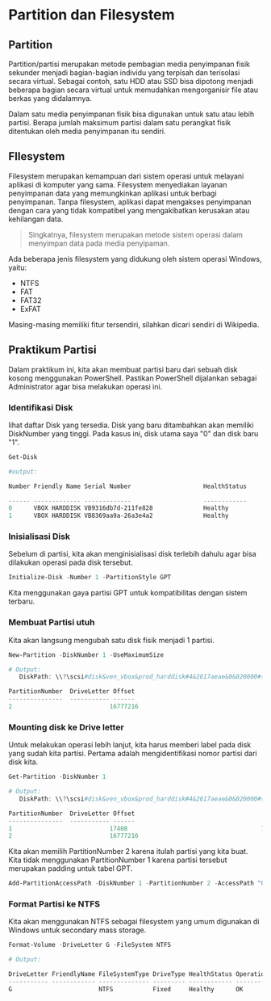 # Partition dan Filesystem

## Partition
Partition/partisi merupakan metode pembagian media penyimpanan fisik sekunder menjadi bagian-bagian
individu yang terpisah dan terisolasi secara virtual. Sebagai contoh, satu
HDD atau SSD bisa dipotong menjadi beberapa bagian secara virtual untuk
memudahkan mengorganisir file atau berkas yang didalamnya.

Dalam satu media penyimpanan fisik bisa digunakan untuk satu atau lebih 
partisi. Berapa jumlah maksimum partisi dalam satu perangkat fisik ditentukan
oleh media penyimpanan itu sendiri.

## FIlesystem
Filesystem merupakan kemampuan dari sistem operasi untuk melayani aplikasi di 
komputer yang sama. Filesystem menyediakan layanan penyimpanan data yang 
memungkinkan aplikasi untuk berbagi penyimpanan. Tanpa filesystem, aplikasi 
dapat mengakses penyimpanan dengan cara yang tidak kompatibel yang mengakibatkan
kerusakan atau kehilangan data.

> Singkatnya, filesystem merupakan metode sistem operasi dalam menyimpan data
> pada media penyipaman.

Ada beberapa jenis filesystem yang didukung oleh sistem operasi Windows, yaitu:

* NTFS
* FAT
* FAT32
* ExFAT

Masing-masing memiliki fitur tersendiri, silahkan dicari sendiri di Wikipedia.


## Praktikum Partisi
Dalam praktikum ini, kita akan membuat partisi baru dari sebuah disk kosong
menggunakan PowerShell. Pastikan PowerShell dijalankan sebagai Administrator
agar bisa melakukan operasi ini.

### Identifikasi Disk
lihat daftar Disk yang tersedia. Disk yang baru ditambahkan akan memiliki
DiskNumber yang tinggi. Pada kasus ini, disk utama saya "0" dan disk baru "1".
```powershell
Get-Disk

#output:

Number Friendly Name Serial Number                    HealthStatus         OperationalStatus      Total Size Partition

------ ------------- -------------                    ------------         -----------------      ---------- ----------
0      VBOX HARDDISK VB9316db7d-211fe828              Healthy              Online                      60 GB GPT
1      VBOX HARDDISK VB8369aa9a-26a3e4a2              Healthy              Online                       5 GB RAW
```

### Inisialisasi Disk
Sebelum di partisi, kita akan menginisialisasi disk terlebih dahulu agar bisa
dilakukan operasi pada disk tersebut.
```powershell
Initialize-Disk -Number 1 -PartitionStyle GPT
```
Kita menggunakan gaya partisi GPT untuk kompatibilitas dengan sistem terbaru.

### Membuat Partisi utuh
Kita akan langsung mengubah satu disk fisik menjadi 1 partisi.
```powershell
New-Partition -DiskNumber 1 -UseMaximumSize

# Output:
   DiskPath: \\?\scsi#disk&ven_vbox&prod_harddisk#4&2617aeae&0&020000#{53f56307-b6bf-11d0-94f2-00a0c91efb8b}

PartitionNumber  DriveLetter Offset                                        Size Type
---------------  ----------- ------                                        ---- ----
2                           16777216                                   4.98 GB Basic

```

### Mounting disk ke Drive letter
Untuk melakukan operasi lebih lanjut, kita harus memberi label pada disk yang sudah kita partisi.
Pertama adalah mengidentifikasi nomor partisi dari disk kita.
```powershell
Get-Partition -DiskNumber 1

# Output:
   DiskPath: \\?\scsi#disk&ven_vbox&prod_harddisk#4&2617aeae&0&020000#{53f56307-b6bf-11d0-94f2-00a0c91efb8b}

PartitionNumber  DriveLetter Offset                                        Size Type
---------------  ----------- ------                                        ---- ----
1                           17408                                     15.98 MB Reserved
2                           16777216                                   4.98 GB Basic

```

Kita akan memilih PartitionNumber 2 karena itulah partisi yang kita buat.
Kita tidak menggunakan PartitionNumber 1 karena partisi tersebut merupakan padding untuk tabel GPT.

```powershell
Add-PartitionAccessPath -DiskNumber 1 -PartitionNumber 2 -AccessPath "G:\"

```

### Format Partisi ke NTFS
Kita akan menggunakan NTFS sebagai filesystem yang umum digunakan di Windows untuk
secondary mass storage.

```powershell
Format-Volume -DriveLetter G -FileSystem NTFS

# Output:

DriveLetter FriendlyName FileSystemType DriveType HealthStatus OperationalStatus SizeRemaining    Size
----------- ------------ -------------- --------- ------------ ----------------- -------------    ----
G                        NTFS           Fixed     Healthy      OK                      4.96 GB 4.98 GB

```
